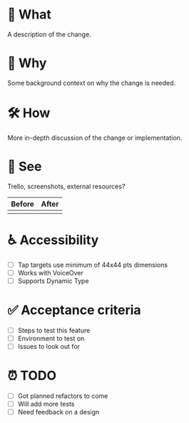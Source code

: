 <!-- This template is **just a guide**, delete any and all parts which you don't need! -->

# 📲 What

A description of the change.

# 🤔 Why

Some background context on why the change is needed.

# 🛠 How

More in-depth discussion of the change or implementation.

# 👀 See

Trello, screenshots, external resources?

| Before | After |
| --- | --- |
|  |  |

# ♿️ Accessibility 

- [ ] Tap targets use minimum of 44x44 pts dimensions
- [ ] Works with VoiceOver
- [ ] Supports Dynamic Type 

# ✅ Acceptance criteria

- [ ] Steps to test this feature
- [ ] Environment to test on
- [ ] Issues to look out for

# ⏰ TODO

- [ ] Got planned refactors to come
- [ ] Will add more tests
- [ ] Need feedback on a design
